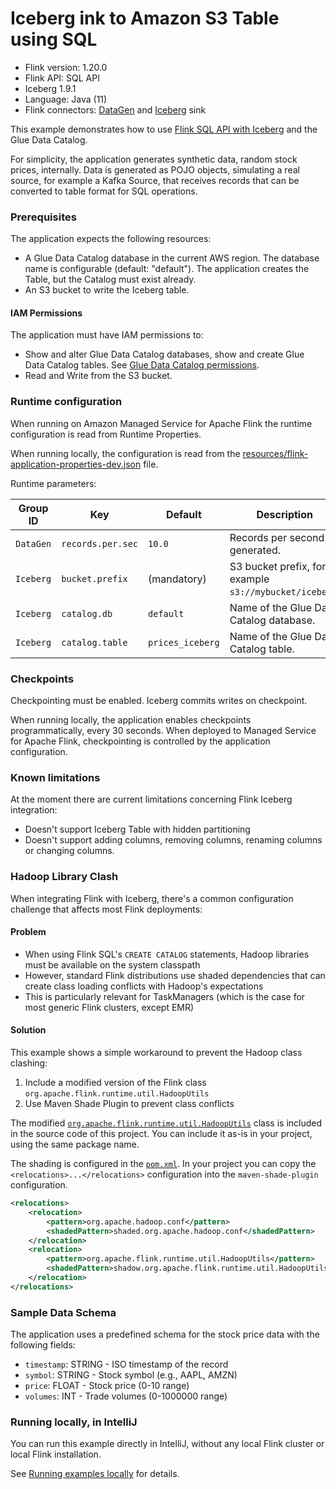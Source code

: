 # Iceberg ink to Amazon S3 Table using SQL

* Flink version: 1.20.0
* Flink API: SQL API
* Iceberg 1.9.1
* Language: Java (11)
* Flink connectors: [DataGen](https://nightlies.apache.org/flink/flink-docs-release-1.20/docs/connectors/datastream/datagen/)
  and [Iceberg](https://iceberg.apache.org/docs/latest/flink/) sink

This example demonstrates how to use
[Flink SQL API with Iceberg](https://iceberg.apache.org/docs/latest/flink-writes/) and the Glue Data Catalog.

For simplicity, the application generates synthetic data, random stock prices, internally. 
Data is generated as POJO objects, simulating a real source, for example a Kafka Source, that receives records 
that can be converted to table format for SQL operations.

### Prerequisites

The application expects the following resources:
* A Glue Data Catalog database in the current AWS region. The database name is configurable (default: "default").
  The application creates the Table, but the Catalog must exist already.
* An S3 bucket to write the Iceberg table.

#### IAM Permissions

The application must have IAM permissions to:
* Show and alter Glue Data Catalog databases, show and create Glue Data Catalog tables. 
  See [Glue Data Catalog permissions](https://docs.aws.amazon.com/athena/latest/ug/fine-grained-access-to-glue-resources.html).
* Read and Write from the S3 bucket.

### Runtime configuration

When running on Amazon Managed Service for Apache Flink the runtime configuration is read from Runtime Properties.

When running locally, the configuration is read from the
[resources/flink-application-properties-dev.json](./src/main/resources/flink-application-properties-dev.json) file.

Runtime parameters:

| Group ID  | Key                      | Default           | Description                                            |
|-----------|--------------------------|-------------------|--------------------------------------------------------|
| `DataGen` | `records.per.sec`        | `10.0`            | Records per second generated.                          |
| `Iceberg` | `bucket.prefix`          | (mandatory)       | S3 bucket prefix, for example `s3://mybucket/iceberg`. |
| `Iceberg` | `catalog.db`             | `default`         | Name of the Glue Data Catalog database.                |
| `Iceberg` | `catalog.table`          | `prices_iceberg`  | Name of the Glue Data Catalog table.                   |

### Checkpoints

Checkpointing must be enabled. Iceberg commits writes on checkpoint.

When running locally, the application enables checkpoints programmatically, every 30 seconds.
When deployed to Managed Service for Apache Flink, checkpointing is controlled by the application configuration.

### Known limitations

At the moment there are current limitations concerning Flink Iceberg integration:
* Doesn't support Iceberg Table with hidden partitioning
* Doesn't support adding columns, removing columns, renaming columns or changing columns.

### Hadoop Library Clash

When integrating Flink with Iceberg, there's a common configuration challenge that affects most Flink deployments:

#### Problem

* When using Flink SQL's `CREATE CATALOG` statements, Hadoop libraries must be available on the system classpath
* However, standard Flink distributions use shaded dependencies that can create class loading conflicts with Hadoop's expectations
* This is particularly relevant for TaskManagers (which is the case for most generic Flink clusters, except EMR)

#### Solution

This example shows a simple workaround to prevent the Hadoop class clashing:
1. Include a modified version of the Flink class `org.apache.flink.runtime.util.HadoopUtils`
2. Use Maven Shade Plugin to prevent class conflicts

The modified [`org.apache.flink.runtime.util.HadoopUtils`](src/main/java/org/apache/flink/runtime/util/HadoopUtils.java) 
class is included in the source code of this project. You can include it as-is in your project, using the same package name.

The shading is configured in the [`pom.xml`](pom.xml). In your project you can copy the `<relocations>...</relocations>` configuration 
into the `maven-shade-plugin` configuration.

```xml
<relocations>
    <relocation>
        <pattern>org.apache.hadoop.conf</pattern>
        <shadedPattern>shaded.org.apache.hadoop.conf</shadedPattern>
    </relocation>
    <relocation>
        <pattern>org.apache.flink.runtime.util.HadoopUtils</pattern>
        <shadedPattern>shadow.org.apache.flink.runtime.util.HadoopUtils</shadedPattern>
    </relocation>
</relocations>
```


### Sample Data Schema

The application uses a predefined schema for the stock price data with the following fields:
* `timestamp`: STRING - ISO timestamp of the record
* `symbol`: STRING - Stock symbol (e.g., AAPL, AMZN)
* `price`: FLOAT - Stock price (0-10 range)
* `volumes`: INT - Trade volumes (0-1000000 range)


### Running locally, in IntelliJ

You can run this example directly in IntelliJ, without any local Flink cluster or local Flink installation.

See [Running examples locally](https://github.com/nicusX/amazon-managed-service-for-apache-flink-examples/blob/main/java/running-examples-locally.md) for details.

